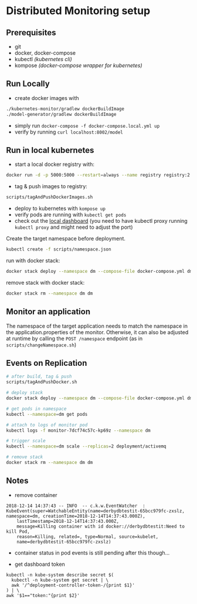 # Distributed Monitoring setup

## Prerequisites
* git
* docker, docker-compose
* kubectl *(kubernetes cli)*
* kompose *(docker-compose wrapper for kubernetes)*

## Run Locally
* create docker images with
```bash
./kubernetes-monitor/gradlew dockerBuildImage
./model-generator/gradlew dockerBuildImage
```
* simply run `docker-compose -f docker-compose.local.yml up`
* verify by running `curl localhost:8002/model`

## Run in local kubernetes
* start a local docker registry with: 
```bash
docker run -d -p 5000:5000 --restart=always --name registry registry:2
```
* tag & push images to registry:
```bash
scripts/tagAndPushDockerImages.sh
```
* deploy to kubernetes with `kompose up`
* verify pods are running with `kubectl get pods`
* check out the [local dashboard](http://127.0.0.1:8001/api/v1/namespaces/kube-system/services/https:kubernetes-dashboard:/proxy)
(you need to have kubectl proxy running `kubectl proxy` and might need to adjust the port)

Create the target namespace before deployment.
```bash
kubectl create -f scripts/namespace.json
```

run with docker stack:
```bash
docker stack deploy --namespace dm --compose-file docker-compose.yml dm
```
remove stack with docker stack:
```bash
docker stack rm --namespace dm dm
```

## Monitor an application
The namespace of the target application needs to match the namespace in the application.properties of the monitor.
Otherwise, it can also be adjusted at runtime by calling the `POST /namespace` endpoint (as in `scripts/changeNamespace.sh`)


## Events on Replication

```bash
# after build, tag & push
scripts/tagAndPushDocker.sh

# deploy stack
docker stack deploy --namespace dm --compose-file docker-compose.yml dm

# get pods in namespace
kubectl --namespace=dm get pods

# attach to logs of monitor pod
kubectl logs -f monitor-7dcf74c57c-kp69z --namespace dm

# trigger scale
kubectl --namespace=dm scale --replicas=2 deployment/activemq

# remove stack
docker stack rm --namespace dm dm
```


## Notes

* remove container
```
2018-12-14 14:37:43 -- INFO  -- c.k.w.EventWatcher	: 
KubeEvent(super=WatchableEntity(name=derbydbtestit-65bcc979fc-zxslz, namespace=dm, creationTime=2018-12-14T14:37:43.000Z), 
    lastTimestamp=2018-12-14T14:37:43.000Z, 
    message=Killing container with id docker://derbydbtestit:Need to kill Pod, 
    reason=Killing, related=, type=Normal, source=kubelet, 
    name=derbydbtestit-65bcc979fc-zxslz)
```

* container status in pod events is still pending after this though...

* get dashboard token
```
kubectl -n kube-system describe secret $(
  kubectl -n kube-system get secret | \
  awk '/^deployment-controller-token-/{print $1}'
) | \
awk '$1=="token:"{print $2}'
``` 